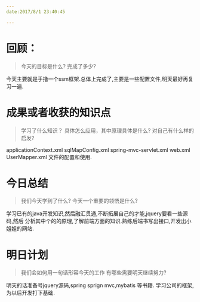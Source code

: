```yaml
---
date:2017/8/1 23:40:45

---
```


# 回顾：
> 今天的目标是什么?
> 完成了多少?

今天主要就是手撸一个ssm框架.总体上完成了,主要是一些配置文件,明天最好再复习一遍.


# 成果或者收获的知识点
> 学习了什么知识？
> 具体怎么应用，其中原理具体是什么?
> 对自己有什么样的启发?

applicationContext.xml
sqlMapConfig.xml
spring-mvc-servlet.xml
web.xml
UserMapper.xml
文件的配置和使用.

# 今日总结
> 我们今天学到了什么?
> 今天一个重要的领悟是什么?

学习已有的java开发知识,然后融汇贯通,不断拓展自己的才能,jquery要看一些源码,然后
分析其中个的的原理,了解前端方面的知识.熟练后端书写出接口,开发出小姐姐的网站.

# 明日计划
> 我们会如何用一句话形容今天的工作
> 有哪些需要明天继续努力?

明天的话准备号jquery源码,spring sprign mvc,mybatis 等书籍.
学习公司的框架,为以后开发打下基础.
